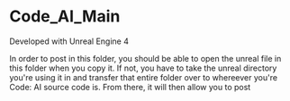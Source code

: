 # Code_AI_Main

Developed with Unreal Engine 4

In order to post in this folder, you should be able to open the unreal file in this folder when you copy it. If not, you have to take the unreal directory you're using it in and transfer that entire folder over to whereever you're Code: AI source code is. From there, it will then allow you to post
